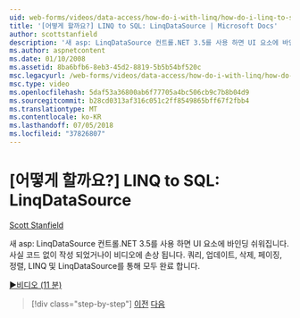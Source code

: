 ```yaml
---
uid: web-forms/videos/data-access/how-do-i-with-linq/how-do-i-linq-to-sql-linqdatasource
title: '[어떻게 할까요?] LINQ to SQL: LinqDataSource | Microsoft Docs'
author: scottstanfield
description: '새 asp: LinqDataSource 컨트롤.NET 3.5를 사용 하면 UI 요소에 바인딩 쉬워집니다. 사실 코드 없이 작성 되었거나이 비디오에 손상 됩니다. 쿼리, upd는 중...'
ms.author: aspnetcontent
ms.date: 01/10/2008
ms.assetid: 8ba6bfb6-8eb3-45d2-8819-5b5b54bf520c
msc.legacyurl: /web-forms/videos/data-access/how-do-i-with-linq/how-do-i-linq-to-sql-linqdatasource
msc.type: video
ms.openlocfilehash: 5daf53a36800ab6f77705a4bc506cb9c7b8b04d9
ms.sourcegitcommit: b28cd0313af316c051c2ff8549865bff67f2fbb4
ms.translationtype: MT
ms.contentlocale: ko-KR
ms.lasthandoff: 07/05/2018
ms.locfileid: "37826807"
---
```

<a name="how-do-i-linq-to-sql-linqdatasource"></a>[어떻게 할까요?] LINQ to SQL: LinqDataSource
====================
[Scott Stanfield](https://github.com/scottstanfield)

새 asp: LinqDataSource 컨트롤.NET 3.5를 사용 하면 UI 요소에 바인딩 쉬워집니다. 사실 코드 없이 작성 되었거나이 비디오에 손상 됩니다. 쿼리, 업데이트, 삭제, 페이징, 정렬, LINQ 및 LinqDataSource를 통해 모두 완료 합니다.

[&#9654;비디오 (11 분)](https://channel9.msdn.com/Blogs/ASP-NET-Site-Videos/how-do-i-linq-to-sql-linqdatasource)

> [!div class="step-by-step"]
> [이전](how-do-i-linq-to-sql-updating-the-database.md)
> [다음](how-do-i-linq-to-sql-custom-linqdatasource.md)
